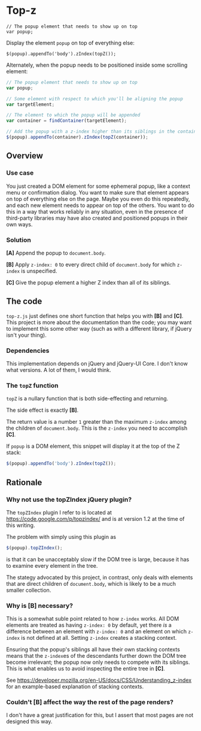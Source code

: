 # Top-z

```
// The popup element that needs to show up on top
var popup;
```

Display the element `popup` on top of everything else:

```
$(popup).appendTo('body').zIndex(topZ());
```

Alternately, when the popup needs to be positioned inside some scrolling element:


```javascript
// The popup element that needs to show up on top
var popup;

// Some element with respect to which you'll be aligning the popup
var targetElement; 

// The element to which the popup will be appended
var container = findContainer(targetElement);

// Add the popup with a z-index higher than its siblings in the container
$(popup).appendTo(container).zIndex(topZ(container));
```

## Overview

### Use case

You just created a DOM element for some ephemeral popup, like a context menu or confirmation dialog.
You want to make sure that element appears on top of everything else on the page.
Maybe you even do this repeatedly, and each new element needs to appear on top of the others.
You want to do this in a way that works reliably in any situation, even in the presence of
third-party libraries may have also created and positioned popups in their own ways.

### Solution

**[A]** Append the popup to `document.body`.

**[B]** Apply `z-index: 0` to every direct child of `document.body` for which `z-index` is unspecified.

**[C]** Give the popup element a higher Z index than all of its siblings.

## The code

`top-z.js` just defines one short function that helps you with **[B]** and **[C]**.
This project is more about the documentation than the code; you may want to implement
this some other way (such as with a different library, if jQuery isn't your thing).

### Dependencies

This implementation depends on jQuery and jQuery-UI Core.
I don't know what versions. A lot of them, I would think.

### The `topZ` function

`topZ` is a nullary function that is both side-effecting and returning.

The side effect is exactly **[B]**.

The return value is a number `1` greater than the maximum `z-index` among the
children of `document.body`. This is the `z-index` you need to accomplish **[C]**.

If `popup` is a DOM element, this snippet will display it at the top of the Z stack:

```javascript
$(popup).appendTo('body').zIndex(topZ());
```

## Rationale

### Why not use the topZIndex jQuery plugin?

The `topZIndex` plugin I refer to is located at
https://code.google.com/p/topzindex/
and is at version 1.2 at the time of this writing.

The problem with simply using this plugin as

```javascript
$(popup).topZIndex();
```

is that it can be unacceptably slow if the DOM tree is large,
because it has to examine every element in the tree.

The stategy advocated by this project, in contrast, only deals with elements that are
direct children of `document.body`, which is likely to be a much smaller collection.

### Why is **[B]** necessary?

This is a somewhat suble point related to how `z-index` works.
All DOM elements are treated as having `z-index: 0` by default, yet there *is* a difference
between an element with `z-index: 0` and an element on which `z-index` is not defined at all.
Setting `z-index` creates a stacking context.

Ensuring that the popup's siblings all have their own stacking contexts means that
the `z-index`es of the descendants further down the DOM tree become irrelevant;
the popup now only needs to compete with its siblings.
This is what enables us to avoid inspecting the entire tree in **[C]**.

See https://developer.mozilla.org/en-US/docs/CSS/Understanding_z-index
for an example-based explanation of stacking contexts.

### Couldn't **[B]** affect the way the rest of the page renders?

I don't have a great justification for this, but I assert that most pages are not designed this way.

